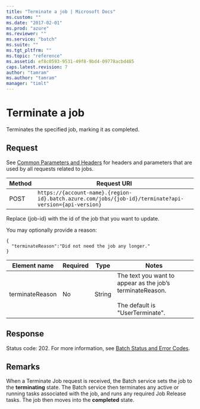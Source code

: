 ```yaml
---
title: "Terminate a job | Microsoft Docs"
ms.custom: ""
ms.date: "2017-02-01"
ms.prod: "azure"
ms.reviewer: ""
ms.service: "batch"
ms.suite: ""
ms.tgt_pltfrm: ""
ms.topic: "reference"
ms.assetid: ef8c0593-9531-49f8-9bd4-09778acbd485
caps.latest.revision: 7
author: "tamram"
ms.author: "tamram"
manager: "timlt"
---
```

# Terminate a job
  Terminates the specified job, marking it as completed.

## Request
 See [Common Parameters and Headers](../batchservice/common-parameters-and-headers.md) for headers and parameters that are used by all requests related to jobs.

|Method|Request URI|
|------------|-----------------|
|POST|`https://{account-name}.{region-id}.batch.azure.com/jobs/{job-id}/terminate?api-version={api-version}`|

 Replace {job\-id} with the id of the job that you want to update.

 You may optionally provide a reason:

```
{
  "terminateReason":"Did not need the job any longer."
}

```

|Element name|Required|Type|Notes|
|------------------|--------------|----------|-----------|
|terminateReason|No|String|The text you want to appear as the job’s terminateReason.<br /><br /> The default is "UserTerminate".|

## Response
 Status code: 202. For more information, see [Batch Status and Error Codes](../batchservice/batch-status-and-error-codes.md).

## Remarks
 When a Terminate Job request is received, the Batch service sets the job to the **terminating** state.  The Batch service then terminates any active or running tasks associated with the job, and runs any required Job Release tasks.  The job then moves into the **completed** state.

